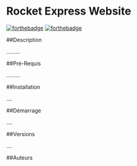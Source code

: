 # Rocket Express Website
[![forthebadge](http://forthebadge.com/images/badges/built-with-love.svg)](http://forthebadge.com) [![forthebadge](http://forthebadge.com/images/badges/powered-by-electricity.svg)](http://forthebadge.com)


##Description

.........

##Pré-Requis

.........


##Installation

....

##Démarrage

....

##Versions

....

##Auteurs



